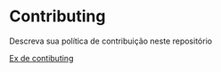 # Contributing

Descreva sua política de contribuição neste repositório

[Ex de contibuting](https://github.com/DNXLabs/terraform-aws-ecs/blob/master/CONTRIBUTING.md)
